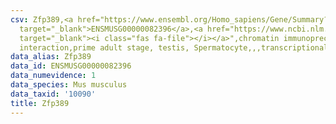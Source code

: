 ```yaml
---
csv: Zfp389,<a href="https://www.ensembl.org/Homo_sapiens/Gene/Summary?db=core;g=ENSMUSG00000082396"
  target="_blank">ENSMUSG00000082396</a>,<a href="https://www.ncbi.nlm.nih.gov/pubmed/25450459"
  target="_blank"><i class="fas fa-file"></i></a>",chromatin immunoprecipitation assay,direct
  interaction,prime adult stage, testis, Spermatocyte,,,transcriptional regulation,
data_alias: Zfp389
data_id: ENSMUSG00000082396
data_numevidence: 1
data_species: Mus musculus
data_taxid: '10090'
title: Zfp389
---
```

